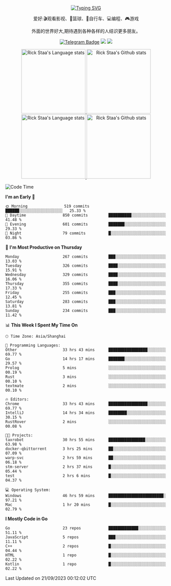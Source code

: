 <div align="center"> 

[![Typing SVG](https://readme-typing-svg.herokuapp.com?size=25&duration=2500&color=eeeeee&vCenter=true&width=200&height=40&lines=Hi+there+%F0%9F%91%8B%F0%9F%8F%BB;I'm+DanBai)](https://git.io/typing-svg)

爱好:🎬观看影视、🏀篮球、🚴自行车、💻编程、🎮游戏

外面的世界好大,期待遇到各种各样的人结识更多朋友。

[![Telegram Badge](https://img.shields.io/badge/-Telegram-blue?style=flat&logo=Telegram&logoColor=white)](https://t.me/danbai9420) 
[![](https://img.shields.io/badge/-Blog-brightgreen?style=flat&logo=Blogger&logoColor=white)](https://p00q.cn)
[![](https://img.shields.io/badge/-Email-red?style=flat&logo=Mail.Ru&logoColor=white)](mailto:danbai@88.com)
</div>

<!-- Light Mode -->
<div align="center"> 
<a href="https://github.com/anuraghazra/github-readme-stats#gh-light-mode-only">
<img height=200 src="https://github-readme-stats.vercel.app/api/top-langs/?username=danbai225&layout=compact&langs_count=10&hide_border=1&role=OWNER,COLLABORATOR#gh-light-mode-only" alt="Rick Staa's Language stats" />
</a>
<a href="https://github.com/anuraghazra/github-readme-stats#gh-light-mode-only">
<img height=200 src="https://github-readme-stats.vercel.app/api?username=danbai225&show_icons=true&count_private=true&line_height=28&hide_border=1&include_all_commits=true&card_width=450&role=OWNER,COLLABORATOR&exclude_repo=github-readme-stats#gh-light-mode-only" alt="Rick Staa's Github stats" />
</a>
</div>

<!-- Dark Mode -->
<div align="center"> 
<a href="https://github.com/anuraghazra/github-readme-stats#gh-dark-mode-only">
<img height=200 src="https://github-readme-stats.vercel.app/api/top-langs/?username=danbai225&layout=compact&langs_count=10&hide_border=1&role=OWNER,COLLABORATOR&theme=github_dark#gh-dark-mode-only" alt="Rick Staa's Language stats" />
</a>
<a href="https://github.com/anuraghazra/github-readme-stats#gh-dark-mode-only">
<img height=200 src="https://github-readme-stats.vercel.app/api?username=danbai225&show_icons=true&count_private=true&line_height=28&hide_border=1&include_all_commits=true&card_width=450&role=OWNER,COLLABORATOR&exclude_repo=github-readme-stats&theme=github_dark#gh-dark-mode-only" alt="Rick Staa's Github stats" />
</a>
</div>

<!--START_SECTION:waka-->
![Code Time](http://img.shields.io/badge/Code%20Time-1%2C137%20hrs%2046%20mins-blue)

**I'm an Early 🐤** 

```text
🌞 Morning                519 commits         ██████░░░░░░░░░░░░░░░░░░░   25.33 % 
🌆 Daytime                850 commits         ██████████░░░░░░░░░░░░░░░   41.48 % 
🌃 Evening                601 commits         ███████░░░░░░░░░░░░░░░░░░   29.33 % 
🌙 Night                  79 commits          █░░░░░░░░░░░░░░░░░░░░░░░░   03.86 % 
```
📅 **I'm Most Productive on Thursday** 

```text
Monday                   267 commits         ███░░░░░░░░░░░░░░░░░░░░░░   13.03 % 
Tuesday                  326 commits         ████░░░░░░░░░░░░░░░░░░░░░   15.91 % 
Wednesday                329 commits         ████░░░░░░░░░░░░░░░░░░░░░   16.06 % 
Thursday                 355 commits         ████░░░░░░░░░░░░░░░░░░░░░   17.33 % 
Friday                   255 commits         ███░░░░░░░░░░░░░░░░░░░░░░   12.45 % 
Saturday                 283 commits         ███░░░░░░░░░░░░░░░░░░░░░░   13.81 % 
Sunday                   234 commits         ███░░░░░░░░░░░░░░░░░░░░░░   11.42 % 
```


📊 **This Week I Spent My Time On** 

```text
🕑︎ Time Zone: Asia/Shanghai

💬 Programming Languages: 
Other                    33 hrs 43 mins      █████████████████░░░░░░░░   69.77 % 
Go                       14 hrs 17 mins      ███████░░░░░░░░░░░░░░░░░░   29.57 % 
Prolog                   5 mins              ░░░░░░░░░░░░░░░░░░░░░░░░░   00.19 % 
Rust                     3 mins              ░░░░░░░░░░░░░░░░░░░░░░░░░   00.10 % 
textmate                 2 mins              ░░░░░░░░░░░░░░░░░░░░░░░░░   00.10 % 

🔥 Editors: 
Chrome                   33 hrs 43 mins      █████████████████░░░░░░░░   69.77 % 
IntelliJ                 14 hrs 34 mins      ████████░░░░░░░░░░░░░░░░░   30.15 % 
RustRover                2 mins              ░░░░░░░░░░░░░░░░░░░░░░░░░   00.08 % 

🐱‍💻 Projects: 
taxrobot                 30 hrs 55 mins      ████████████████░░░░░░░░░   63.98 % 
docker-qbittorrent       3 hrs 25 mins       ██░░░░░░░░░░░░░░░░░░░░░░░   07.09 % 
warp-svc                 2 hrs 59 mins       ██░░░░░░░░░░░░░░░░░░░░░░░   06.18 % 
stm-server               2 hrs 37 mins       █░░░░░░░░░░░░░░░░░░░░░░░░   05.44 % 
test                     2 hrs 6 mins        █░░░░░░░░░░░░░░░░░░░░░░░░   04.37 % 

💻 Operating System: 
Windows                  46 hrs 59 mins      ████████████████████████░   97.21 % 
Mac                      1 hr 20 mins        █░░░░░░░░░░░░░░░░░░░░░░░░   02.79 % 
```

**I Mostly Code in Go** 

```text
Go                       23 repos            █████████████░░░░░░░░░░░░   51.11 % 
JavaScript               5 repos             ███░░░░░░░░░░░░░░░░░░░░░░   11.11 % 
C++                      2 repos             █░░░░░░░░░░░░░░░░░░░░░░░░   04.44 % 
HTML                     1 repo              █░░░░░░░░░░░░░░░░░░░░░░░░   02.22 % 
Kotlin                   1 repo              █░░░░░░░░░░░░░░░░░░░░░░░░   02.22 % 
```




 Last Updated on 21/09/2023 00:12:02 UTC
<!--END_SECTION:waka-->

